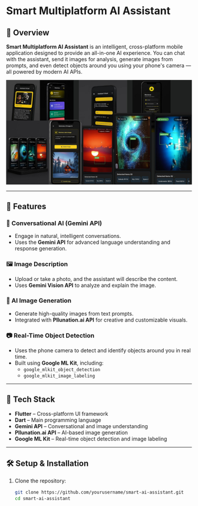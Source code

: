 # Smart Multiplatform AI Assistant

## 📱 Overview

**Smart Multiplatform AI Assistant** is an intelligent, cross-platform mobile application designed to provide an all-in-one AI experience. You can chat with the assistant, send it images for analysis, generate images from prompts, and even detect objects around you using your phone's camera — all powered by modern AI APIs.

![phone_images](phone_images.jpg)

---

## 🚀 Features

### 🧠 Conversational AI (Gemini API)
- Engage in natural, intelligent conversations.
- Uses the **Gemini API** for advanced language understanding and response generation.

### 🖼️ Image Description
- Upload or take a photo, and the assistant will describe the content.
- Uses **Gemini Vision API** to analyze and explain the image.

### 🎨 AI Image Generation
- Generate high-quality images from text prompts.
- Integrated with **Pllunation.ai API** for creative and customizable visuals.

### 📷 Real-Time Object Detection
- Uses the phone camera to detect and identify objects around you in real time.
- Built using **Google ML Kit**, including:
  - `google_mlkit_object_detection`
  - `google_mlkit_image_labeling`

---

## 🔧 Tech Stack

- **Flutter** – Cross-platform UI framework
- **Dart** – Main programming language
- **Gemini API** – Conversational and image understanding
- **Pllunation.ai API** – AI-based image generation
- **Google ML Kit** – Real-time object detection and image labeling

---

## 🛠️ Setup & Installation

1. Clone the repository:
   ```bash
   git clone https://github.com/yourusername/smart-ai-assistant.git
   cd smart-ai-assistant

